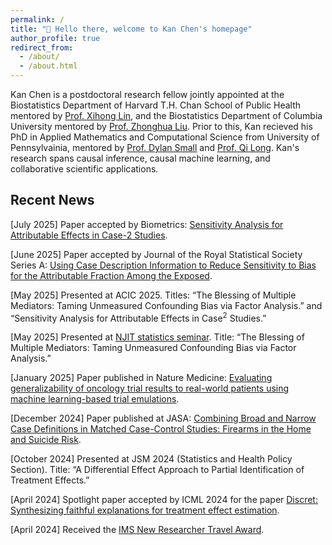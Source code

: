 ```yaml
---
permalink: /
title: "👋 Hello there, welcome to Kan Chen's homepage"
author_profile: true
redirect_from: 
  - /about/
  - /about.html
---
```


Kan Chen is a postdoctoral research fellow jointly appointed at the Biostatistics Department of Harvard T.H. Chan School of Public Health mentored by [Prof. Xihong Lin](https://hsph.harvard.edu/research/lin-lab/), and the Biostatistics Department of Columbia University mentored by [Prof. Zhonghua Liu](https://www.publichealth.columbia.edu/profile/zhonghua-liu-scd).  Prior to this, Kan recieved his PhD in Applied Mathematics and Computational Science from University of Pennsylvainia, mentored by [Prof. Dylan Small](https://statistics.wharton.upenn.edu/profile/dsmall/) and [Prof. Qi Long](https://www.med.upenn.edu/apps/faculty/index.php/g275/p8939931). Kan's research spans causal inference, causal machine learning, and collaborative scientific applications.



Recent News
------

[July 2025] Paper accepted by Biometrics: [Sensitivity Analysis for Attributable Effects in Case-2 Studies]([https://arxiv.org/abs/2209.00781](https://arxiv.org/abs/2405.16046)).

[June 2025] Paper accepted by Journal of the Royal Statistical Society Series A: [Using Case Description Information to Reduce Sensitivity to Bias for the Attributable Fraction Among the Exposed]([https://arxiv.org/abs/2209.00781](https://academic.oup.com/jrsssa/advance-article/doi/10.1093/jrsssa/qnaf066/8180203?searchresult=1)).

[May 2025] Presented at ACIC 2025. Titles: “The Blessing of Multiple Mediators: Taming Unmeasured Confounding Bias via Factor Analysis.” and “Sensitivity Analysis for Attributable Effects in Case<sup>2</sup> Studies.”

[May 2025] Presented at [NJIT statistics seminar](https://math.njit.edu/statistics-seminar-spring-2025). Title: “The Blessing of Multiple Mediators: Taming Unmeasured Confounding Bias via Factor Analysis.”

[January 2025] Paper published in Nature Medicine: [Evaluating generalizability of oncology trial results to real-world patients using machine learning-based trial emulations](https://www.nature.com/articles/s41591-024-03352-5).

[December 2024] Paper published at JASA: [Combining Broad and Narrow Case Definitions in Matched Case-Control Studies: Firearms in the Home and Suicide Risk](https://www.tandfonline.com/doi/abs/10.1080/01621459.2024.2441519).

[October 2024] Presented at JSM 2024 (Statistics and Health Policy Section). Title: “A Differential Effect Approach to Partial Identification of Treatment Effects.”

[April 2024] Spotlight paper accepted by ICML 2024 for the paper [Discret: Synthesizing faithful explanations for treatment effect estimation](https://arxiv.org/abs/2406.00611).

[April 2024] Received the [IMS New Researcher Travel Award](https://hsph.harvard.edu/biostatistics/news/kan-chen-receives-institute-of-mathematical-statistics-new-researcher-travel-award-to-attend-jsm/).














